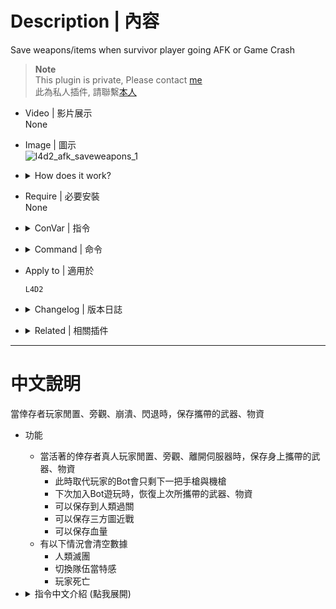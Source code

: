 # Description | 內容
Save weapons/items when survivor player going AFK or Game Crash

> __Note__ <br/>
This plugin is private, Please contact [me](https://github.com/fbef0102/Game-Private_Plugin#私人插件列表-private-plugins-list)<br/>
此為私人插件, 請聯繫[本人](https://github.com/fbef0102/Game-Private_Plugin#私人插件列表-private-plugins-list)

* Video | 影片展示
<br/>None

* Image | 圖示
	<br/>![l4d2_afk_saveweapons_1](image/l4d2_afk_saveweapons_1.gif)

* <details><summary>How does it work?</summary>

	* When real survivor alive players going afk or spec, save his all weapons and items
		* Bot who replaced player only have pistol and smg
		* After go back to take over survivor，restore his all weapons and items
		* Can save to next stage in coop/realism
		* Can save melee weapons
		* Can save health over 100hp
	* Clean up backup data if
		* Survivor wipe out
		* Switch into infected team
		* Take over dead survivor
</details>

* Require | 必要安裝
<br/>None

* <details><summary>ConVar | 指令</summary>

	* cfg/sourcemod/l4d2_afk_saveweapons.cfg
		```php
		// 0=Plugin off, 1=Plugin on.
		l4d2_afk_saveweapons_enable "1"

		// How message displays. (0: Disable, 1:In chat, 2: In Hint Box, 3: In center text)
		l4d2_afk_saveweapons_announce_type "1"

		// If 1, Save Weapons/Items when player going afk
		l4d2_afk_saveweapons_going_afk "1"

		// Save Weapons/Items when the alive survivor player 1=Left the server, 2=Game crash (3=Both, 0=Off)
		l4d2_afk_saveweapons_disconnect "2"

		// If 1, save health and restore. (can save >100 hp)
		l4d2_afk_saveweapons_save_health "0"
		```
</details>

* <details><summary>Command | 命令</summary>
	
	None
</details>

* Apply to | 適用於
	```
	L4D2
	```

* <details><summary>Changelog | 版本日誌</summary>

	* v1.3 (2024-7-7)
		* Save health
		* Update cvars

	* v1.2 (2024-5-5)
		* Update cvars

	* v1.1 (2024-4-30)
		* Save weapons/items if player crash during the game.
	    * Update cvars

	* v1.0 (2024-3-29)
	    * Initial Release
</details>

* <details><summary>Related | 相關插件</summary>

	1. [l4d2_ty_saveweapons](https://github.com/fbef0102/L4D2-Plugins/tree/master/l4d2_ty_saveweapons): L4D2 coop save weapon when map transition if more than 4 players
	    * 當伺服器有5+以上玩家遊玩戰役、寫實時，保存他們過關時的血量以及攜帶的武器、物資
</details>

- - - -
# 中文說明
當倖存者玩家閒置、旁觀、崩潰、閃退時，保存攜帶的武器、物資

* 功能
	* 當活著的倖存者真人玩家閒置、旁觀、離開伺服器時，保存身上攜帶的武器、物資
		* 此時取代玩家的Bot會只剩下一把手槍與機槍
		* 下次加入Bot遊玩時，恢復上次所攜帶的武器、物資
		* 可以保存到人類過關
		* 可以保存三方圖近戰
		* 可以保存血量
	* 有以下情況會清空數據
		* 人類滅團
		* 切換隊伍當特感
		* 玩家死亡

* <details><summary>指令中文介紹 (點我展開)</summary>

	* cfg/sourcemod/l4d2_afk_saveweapons.cfg
		```php
		// 0=關閉插件, 1=啟動插件
		l4d2_afk_saveweapons_enable "1"

		// 武器、物資恢復提示該如何顯示. (0: 不提示, 1: 聊天框, 2: 黑底白字框, 3: 螢幕正中間)
		l4d2_afk_saveweapons_announce_type "1"

		// 為1時，倖存者真人玩家閒置、旁觀時，保存身上攜帶的武器、物資
		l4d2_afk_saveweapons_going_afk "1"

		// 下列何種離線情況，保存身上攜帶的武器、物資。1=玩家離開伺服器時, 2=玩家遊戲崩潰或閃退時
		// 3=兩者都適用, 0=關閉此功能
		l4d2_afk_saveweapons_disconnect "2"

		// 為1時，保存血量與倒地狀態 (可保存超過100HP)
		l4d2_afk_saveweapons_save_health "0"
		```
</details>
